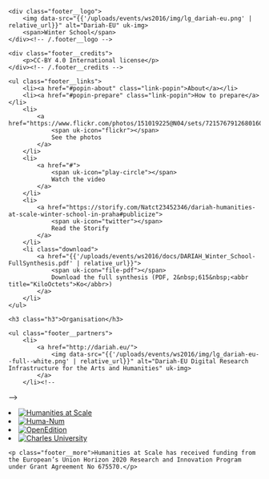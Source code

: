 <div id="footer" class="clearfix">

    <div class="footer__logo">
        <img data-src="{{'/uploads/events/ws2016/img/lg_dariah-eu.png' | relative_url}}" alt="Dariah-EU" uk-img>
        <span>Winter School</span>
    </div><!-- /.footer__logo -->

    <div class="footer__credits">
        <p>CC-BY 4.0 International license</p>
    </div><!-- /.footer__credits -->

    <ul class="footer__links">
        <li><a href="#popin-about" class="link-popin">About</a></li>
        <li><a href="#popin-prepare" class="link-popin">How to prepare</a></li>
        <li>
            <a href="https://www.flickr.com/photos/151019225@N04/sets/72157679126801606/">
                <span uk-icon="flickr"></span>
                See the photos
            </a>
        </li>
        <li>
            <a href="#">
                <span uk-icon="play-circle"></span>
                Watch the video
            </a>
        </li>
        <li>
            <a href="https://storify.com/Natct23452346/dariah-humanities-at-scale-winter-school-in-praha#publicize">
                <span uk-icon="twitter"></span>
                Read the Storify
            </a>
        </li>
        <li class="download">
            <a href="{{'/uploads/events/ws2016/docs/DARIAH_Winter_School-FullSynthesis.pdf' | relative_url}}">
                <span uk-icon="file-pdf"></span>
                Download the full synthesis (PDF, 2&nbsp;615&nbsp;<abbr title="KiloOctets">Ko</abbr>)
            </a>
        </li>
    </ul>

    <h3 class="h3">Organisation</h3>

    <ul class="footer__partners">
        <li>
            <a href="http://dariah.eu/">
                <img data-src="{{'/uploads/events/ws2016/img/lg_dariah-eu--full--white.png' | relative_url}}" alt="Dariah-EU Digital Research Infrastructure for the Arts and Humanities" uk-img>
            </a>
        </li><!--
--><li>
        <a href="http://has.dariah.eu/">
            <img data-src="{{'/uploads/events/ws2016/img/lg_has--white.png' | relative_url}}" alt="Humanities at Scale" uk-img>
        </a>
    </li><!--
--><li>
        <a href="http://www.huma-num.fr/">
            <img data-src="{{'/uploads/events/ws2016/img/lg_huma-num--white.png' | relative_url}}" alt="Huma-Num" uk-img>
        </a>
    </li><!--
--><li>
        <a href="https://www.openedition.org/?lang=en">
            <img data-src="{{'/uploads/events/ws2016/img/lg_open-edition--white.png' | relative_url}}" alt="OpenEdition" uk-img>
        </a>
    </li><!--
--><li>
        <a href="https://www.cuni.cz/UKEN-1.html">
            <img data-src="{{'/uploads/events/ws2016/img/lg_charles-university--white.png' | relative_url}}" alt="Charles University" uk-img>
        </a>
    </li>
    </ul>

    <p class="footer__more">Humanities at Scale has received funding from the European’s Union Horizon 2020 Research and Innovation Program under Grant Agreement No 675570.</p>

</div><!-- /#footer -->
